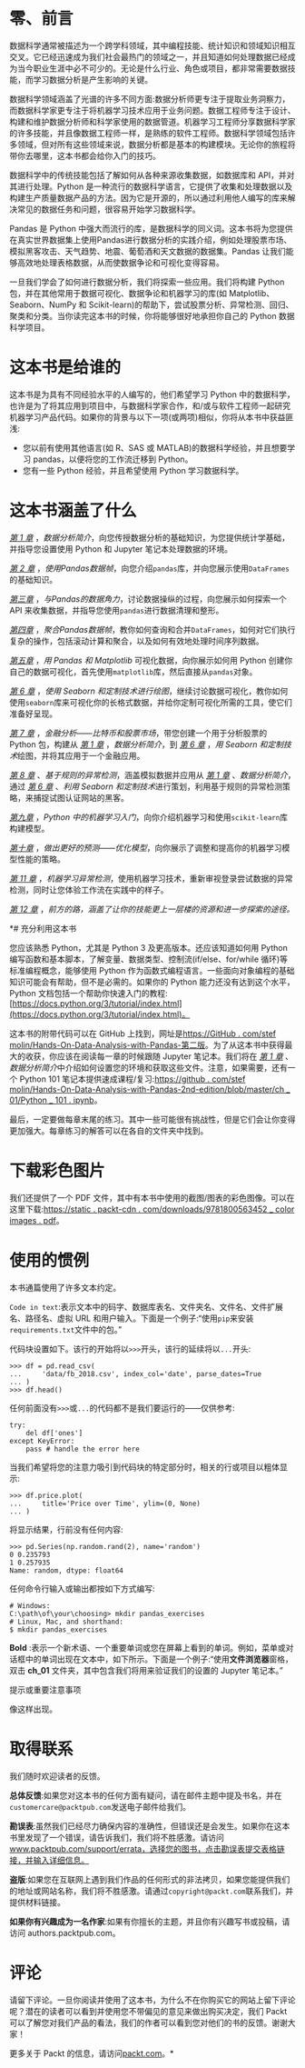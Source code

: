 

# 零、前言

数据科学通常被描述为一个跨学科领域，其中编程技能、统计知识和领域知识相互交叉。它已经迅速成为我们社会最热门的领域之一，并且知道如何处理数据已经成为当今职业生涯中必不可少的。无论是什么行业、角色或项目，都非常需要数据技能，而学习数据分析是产生影响的关键。

数据科学领域涵盖了光谱的许多不同方面:数据分析师更专注于提取业务洞察力，而数据科学家更专注于将机器学习技术应用于业务问题。数据工程师专注于设计、构建和维护数据分析师和科学家使用的数据管道。机器学习工程师分享数据科学家的许多技能，并且像数据工程师一样，是熟练的软件工程师。数据科学领域包括许多领域，但对所有这些领域来说，数据分析都是基本的构建模块。无论你的旅程将带你去哪里，这本书都会给你入门的技巧。

数据科学中的传统技能包括了解如何从各种来源收集数据，如数据库和 API，并对其进行处理。Python 是一种流行的数据科学语言，它提供了收集和处理数据以及构建生产质量数据产品的方法。因为它是开源的，所以通过利用他人编写的库来解决常见的数据任务和问题，很容易开始学习数据科学。

Pandas 是 Python 中强大而流行的库，是数据科学的同义词。这本书将为您提供在真实世界数据集上使用Pandas进行数据分析的实践介绍，例如处理股票市场、模拟黑客攻击、天气趋势、地震、葡萄酒和天文数据的数据集。Pandas 让我们能够高效地处理表格数据，从而使数据争论和可视化变得容易。

一旦我们学会了如何进行数据分析，我们将探索一些应用。我们将构建 Python 包，并在其他常用于数据可视化、数据争论和机器学习的库(如 Matplotlib、Seaborn、NumPy 和 Scikit-learn)的帮助下，尝试股票分析、异常检测、回归、聚类和分类。当你读完这本书的时候，你将能够很好地承担你自己的 Python 数据科学项目。

# 这本书是给谁的

这本书是为具有不同经验水平的人编写的，他们希望学习 Python 中的数据科学，也许是为了将其应用到项目中，与数据科学家合作，和/或与软件工程师一起研究机器学习产品代码。如果你的背景与以下一项(或两项)相似，你将从本书中获益匪浅:

*   您以前有使用其他语言(如 R、SAS 或 MATLAB)的数据科学经验，并且想要学习 pandas，以便将您的工作流迁移到 Python。
*   您有一些 Python 经验，并且希望使用 Python 学习数据科学。

# 这本书涵盖了什么

[*第 1 章*](B16834_01_Final_SK_ePub.xhtml#_idTextAnchor015) ，*数据分析简介*，向您传授数据分析的基础知识，为您提供统计学基础，并指导您设置使用 Python 和 Jupyter 笔记本处理数据的环境。

[*第 2 章*](B16834_02_Final_SK_ePub.xhtml#_idTextAnchor035) ，*使用Pandas数据帧*，向您介绍`pandas`库，并向您展示使用`DataFrames`的基础知识。

[*第三章*](B16834_03_Final_SK_ePub.xhtml#_idTextAnchor061) ，*与Pandas的数据角力*，讨论数据操纵的过程，向您展示如何探索一个 API 来收集数据，并指导您使用`pandas`进行数据清理和整形。

[*第四章*](B16834_04_Final_SK_ePub.xhtml#_idTextAnchor082) ，*聚合Pandas数据帧*，教你如何查询和合并`DataFrames`，如何对它们执行复杂的操作，包括滚动计算和聚合，以及如何有效地处理时间序列数据。

[*第五章*](B16834_05_Final_SK_ePub.xhtml#_idTextAnchor106) ，*用 Pandas 和 Matplotlib* 可视化数据，向你展示如何用 Python 创建你自己的数据可视化，首先使用`matplotlib`库，然后直接从`pandas`对象。

[*第 6 章*](B16834_06_Final_SK_ePub.xhtml#_idTextAnchor125) ，*使用 Seaborn 和定制技术进行绘图*，继续讨论数据可视化，教你如何使用`seaborn`库来可视化你的长格式数据，并给你定制可视化所需的工具，使它们准备好呈现。

[*第 7 章*](B16834_07_Final_SK_ePub.xhtml#_idTextAnchor146) ，*金融分析——比特币和股票市场*，带您创建一个用于分析股票的 Python 包，构建从 [*第 1 章*](B16834_01_Final_SK_ePub.xhtml#_idTextAnchor015) ，*数据分析简介*，到 [*第 6 章*](B16834_06_Final_SK_ePub.xhtml#_idTextAnchor125) ，*用 Seaborn 和定制技术*绘图，并将其应用于一个金融应用。

[*第 8 章*](B16834_08_Final_SK_ePub.xhtml#_idTextAnchor172) 、*基于规则的异常检测*，涵盖模拟数据并应用从 [*第 1 章*](B16834_01_Final_SK_ePub.xhtml#_idTextAnchor015) 、*数据分析简介*，通过 [*第 6 章*](B16834_06_Final_SK_ePub.xhtml#_idTextAnchor125) 、*利用 Seaborn 和定制技术*进行策划，利用基于规则的异常检测策略，来捕捉试图认证网站的黑客。

[*第九章*](B16834_09_Final_SK_ePub.xhtml#_idTextAnchor188) ，*Python 中的机器学习入门*，向你介绍机器学习和使用`scikit-learn`库构建模型。

[*第十章*](B16834_10_Final_SK_ePub.xhtml#_idTextAnchor217) ，*做出更好的预测——优化模型*，向你展示了调整和提高你的机器学习模型性能的策略。

[*第 11 章*](B16834_11_Final_SK_ePub.xhtml#_idTextAnchor237) ，*机器学习异常检测*，使用机器学习技术，重新审视登录尝试数据的异常检测，同时让您体验工作流在实践中的样子。

[*第 12 章*](B16834_12_Final_SK_ePub.xhtml#_idTextAnchor254) ，*前方的路，涵盖了让你的技能更上一层楼的资源和进一步探索的途径。*

 *# 充分利用这本书

您应该熟悉 Python，尤其是 Python 3 及更高版本。还应该知道如何用 Python 编写函数和基本脚本，了解变量、数据类型、控制流(if/else、for/while 循环)等标准编程概念，能够使用 Python 作为函数式编程语言。一些面向对象编程的基础知识可能会有帮助，但不是必需的。如果你的 Python 能力还没有达到这个水平，Python 文档包括一个帮助你快速入门的教程:[https://docs.python.org/3/tutorial/index.html](https://docs.python.org/3/tutorial/index.html)。

这本书的附带代码可以在 GitHub 上找到，网址是[https://GitHub . com/stef molin/Hands-On-Data-Analysis-with-Pandas-第二版](https://github.com/stefmolin/Hands-On-Data-Analysis-with-Pandas-2nd-edition)。为了从这本书中获得最大的收获，你应该在阅读每一章的时候跟随 Jupyter 笔记本。我们将在 [*第 1 章*](B16834_01_Final_SK_ePub.xhtml#_idTextAnchor015) 、*数据分析简介*中介绍如何设置您的环境和获取这些文件。注意，如果需要，还有一个 Python 101 笔记本提供速成课程/复习:[https://github . com/stef molin/Hands-On-Data-Analysis-with-Pandas-2nd-edition/blob/master/ch _ 01/Python _ 101 . ipynb](https://github.com/stefmolin/Hands-On-Data-Analysis-with-Pandas-2nd-edition/blob/master/ch_01/python_101.ipynb)。

最后，一定要做每章末尾的练习。其中一些可能很有挑战性，但是它们会让你变得更加强大。每章练习的解答可以在各自的文件夹中找到。

# 下载彩色图片

我们还提供了一个 PDF 文件，其中有本书中使用的截图/图表的彩色图像。可以在这里下载:[https://static . packt-cdn . com/downloads/9781800563452 _ color images . pdf](https://static.packt-cdn.com/downloads/9781800563452_ColorImages.pdf)。

# 使用的惯例

本书通篇使用了许多文本约定。

`Code in text`:表示文本中的码字、数据库表名、文件夹名、文件名、文件扩展名、路径名、虚拟 URL 和用户输入。下面是一个例子:“使用`pip`来安装`requirements.txt`文件中的包。”

代码块设置如下。该行的开始将以`>>>`开头，该行的延续将以`...`开头:

```
>>> df = pd.read_csv(
...     'data/fb_2018.csv', index_col='date', parse_dates=True
... )
>>> df.head()
```

任何前面没有`>>>`或`...`的代码都不是我们要运行的——仅供参考:

```
try:
    del df['ones']
except KeyError:
    pass # handle the error here
```

当我们希望将您的注意力吸引到代码块的特定部分时，相关的行或项目以粗体显示:

```
>>> df.price.plot(
...     title='Price over Time', ylim=(0, None)
... )
```

将显示结果，行前没有任何内容:

```
>>> pd.Series(np.random.rand(2), name='random')
0 0.235793
1 0.257935
Name: random, dtype: float64
```

任何命令行输入或输出都按如下方式编写:

```
# Windows:
C:\path\of\your\choosing> mkdir pandas_exercises
# Linux, Mac, and shorthand:
$ mkdir pandas_exercises
```

**Bold** :表示一个新术语、一个重要单词或您在屏幕上看到的单词。例如，菜单或对话框中的单词出现在文本中，如下所示。下面是一个例子:“使用**文件浏览器**窗格，双击 **ch_01** 文件夹，其中包含我们将用来验证我们的设置的 Jupyter 笔记本。”

提示或重要注意事项

像这样出现。

# 取得联系

我们随时欢迎读者的反馈。

**总体反馈**:如果您对这本书的任何方面有疑问，请在邮件主题中提及书名，并在`customercare@packtpub.com`发送电子邮件给我们。

**勘误表**:虽然我们已经尽力确保内容的准确性，但错误还是会发生。如果你在这本书里发现了一个错误，请告诉我们，我们将不胜感激。请访问 www.packtpub.com/support/errata，选择您的图书，点击勘误表提交表格链接，并输入详细信息。

**盗版**:如果您在互联网上遇到我们作品的任何形式的非法拷贝，如果您能提供我们的地址或网站名称，我们将不胜感激。请通过`copyright@packt.com`联系我们，并提供材料链接。

**如果你有兴趣成为一名作家**:如果有你擅长的主题，并且你有兴趣写书或投稿，请访问 authors.packtpub.com。

# 评论

请留下评论。一旦你阅读并使用了这本书，为什么不在你购买它的网站上留下评论呢？潜在的读者可以看到并使用您不带偏见的意见来做出购买决定，我们 Packt 可以了解您对我们产品的看法，我们的作者可以看到您对他们的书的反馈。谢谢大家！

更多关于 Packt 的信息，请访问[packt.com](http://packt.com)。*